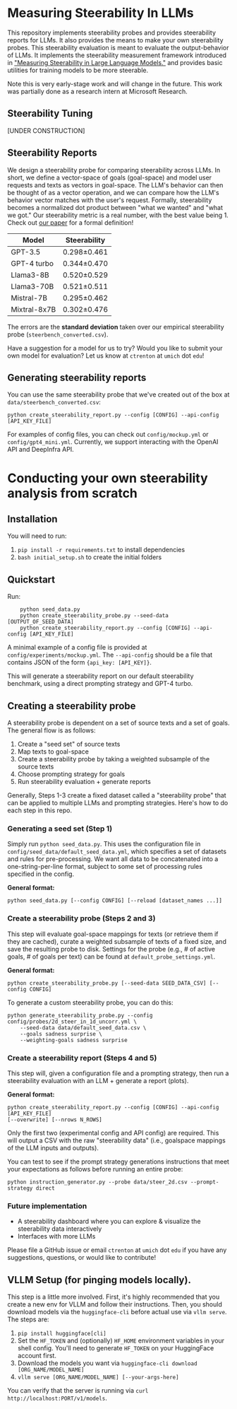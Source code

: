 # Measuring Steerability In LLMs

This repository implements steerability probes and provides steerability reports for LLMs. It also provides the means to make your own steerability probes. This steerability evaluation is meant to evaluate the output-behavior of LLMs. It implements the steerability measurement framework introduced in ["Measuring Steerability in Large Language Models."](https://openreview.net/forum?id=y2J5dAqcJW) and provides basic utilities for training models to be more steerable. 

Note this is very early-stage work and will change in the future. This work was partially done as a research intern at Microsoft Research.

## Steerability Tuning

[UNDER CONSTRUCTION]

## Steerability Reports

We design a steerability probe for comparing steerability across LLMs. In short, we define a vector-space of goals (goal-space) and model user requests and texts as vectors in goal-space. The LLM's behavior can then be thought of as a vector operation, and we can compare how the LLM's behavior vector matches with the user's request. Formally, steerability becomes a normalized dot product between "what we wanted" and "what we got." Our steerability metric is a real number, with the best value being 1. Check out [our paper](https://openreview.net/forum?id=y2J5dAqcJW) for a formal definition!

|Model|Steerability|
|-|-|
|GPT-3.5|0.298±0.461|
|GPT-4 turbo|0.344±0.470|
|Llama3-8B|0.520±0.529|
|Llama3-70B|0.521±0.511|
|Mistral-7B|0.295±0.462|
|Mixtral-8x7B|0.302±0.476|

The errors are the **standard deviation** taken over our empirical steerability probe (`steerbench_converted.csv`). 

Have a suggestion for a model for us to try? Would you like to submit your own model for evaluation? Let us know at `ctrenton` at `umich` dot `edu`! 

## Generating steerability reports

You can use the same steerability probe that we've created out of the box at `data/steerbench_converted.csv`:

```
python create_steerability_report.py --config [CONFIG] --api-config [API_KEY_FILE]
```

For examples of config files, you can check out `config/mockup.yml` or `config/gpt4_mini.yml`. Currently, we support interacting with the OpenAI API and DeepInfra API.

# Conducting your own steerability analysis from scratch

## Installation

You will need to run:

1. `pip install -r requirements.txt` to install dependencies
2. `bash initial_setup.sh` to create the initial folders

## Quickstart

Run:
```
    python seed_data.py
    python create_steerability_probe.py --seed-data [OUTPUT_OF_SEED_DATA]
    python create_steerability_report.py --config [CONFIG] --api-config [API_KEY_FILE]
```

A minimal example of a config file is provided at `config/experiments/mockup.yml`. The `--api-config` should be a file that contains JSON of the form `{api_key: [API_KEY]}`.

This will generate a steerability report on our default steerability benchmark, using a direct prompting strategy and GPT-4 turbo.

## Creating a steerability probe

A steerability probe is dependent on a set of source texts and a set of goals. The general flow is as follows:

1. Create a "seed set" of source texts
2. Map texts to goal-space
3. Create a steerability probe by taking a weighted subsample of the source texts
4. Choose prompting strategy for goals 
5. Run steerability evaluation + generate reports

Generally, Steps 1-3 create a fixed dataset called a "steerability probe" that can be applied to multiple LLMs and prompting strategies. Here's how to do each step in this repo.

### Generating a seed set (Step 1)

Simply run `python seed_data.py`. This uses the configuration file in `config/seed_data/default_seed_data.yml`, which specifies a set of datasets and rules for pre-processing. We want all data to be concatenated into a one-string-per-line format, subject to some set of processing rules specified in the config.

**General format:**
```
python seed_data.py [--config CONFIG] [--reload [dataset_names ...]]
``` 

### Create a steerability probe (Steps 2 and 3)

This step will evaluate goal-space mappings for texts (or retrieve them if they are cached), curate a weighted subsample of texts of a fixed size, and save the resulting probe to disk. Settings for the probe (e.g., # of active goals, # of goals per text) can be found at `default_probe_settings.yml`. 

**General format:**
```
python create_steerability_probe.py [--seed-data SEED_DATA_CSV] [--config CONFIG]
```

To generate a custom steerability probe, you can do this:
```
python generate_steerability_probe.py --config config/probes/2d_steer_in_1d_uncorr.yml \
    --seed-data data/default_seed_data.csv \
    --goals sadness surprise \
    --weighting-goals sadness surprise
```

### Create a steerability report (Steps 4 and 5)

This step will, given a configuration file and a prompting strategy, then run a steerability evaluation with an LLM + generate a report (plots).

**General format:**
```
python create_steerability_report.py --config [CONFIG] --api-config [API_KEY_FILE]
[--overwrite] [--nrows N_ROWS]
```

Only the first two (experimental config and API config) are required. This will output a CSV with the raw "steerability data" (i.e., goalspace mappings of the LLM inputs and outputs).

You can test to see if the prompt strategy generations instructions that meet your expectations as follows before running an entire probe:
```
python instruction_generator.py --probe data/steer_2d.csv --prompt-strategy direct
```

### Future implementation

* A steerability dashboard where you can explore & visualize the steerability data interactively
* Interfaces with more LLMs

Please file a GitHub issue or email `ctrenton` at `umich` dot `edu` if you have any suggestions, questions, or would like to contribute!

## VLLM Setup (for pinging models locally).

This step is a little more involved. First, it's highly recommended that you create a new env for VLLM and follow their instructions. Then, you should download models via the `huggingface-cli` before actual use via `vllm serve`. The steps are:

1. `pip install huggingface[cli]`
2. Set the `HF_TOKEN` and (optionally) `HF_HOME` environment variables in your shell config. You'll need to generate `HF_TOKEN` on your HuggingFace account first.
3. Download the models you want via `huggingface-cli download [ORG_NAME/MODEL_NAME]`
4. `vllm serve [ORG_NAME/MODEL_NAME] [--your-args-here]`

You can verify that the server is running via `curl http://localhost:PORT/v1/models`. 
